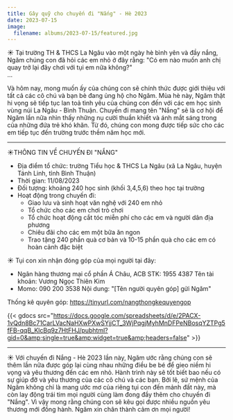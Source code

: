 ```yaml
---
title: Gây quỹ cho chuyến đi "Nắng" - Hè 2023
date: 2023-07-15
image:
  filename: albums/2023-07-15/featured.jpg
---
```


☀️ Tại trường TH & THCS La Ngâu vào một ngày hè bình yên và đầy nắng, Ngăm chúng con đã hỏi các em nhỏ ở đây rằng: "Có em nào muốn anh chị quay trở lại đây chơi với tụi em nữa không?"  
...

Và hôm nay, mong muốn ấy của chúng con sẽ chính thức được giới thiệu với tất cả các cô chú và bạn bè đang ủng hộ cho Ngăm. Mùa hè này, Ngăm thật hi vọng sẽ tiếp tục lan toả tình yêu của chúng con đến với các em học sinh vùng núi La Ngâu - Bình Thuận. Chuyến đi mang tên "Nắng" sẽ là cơ hội để Ngăm lần nữa nhìn thấy những nụ cười thuần khiết và ánh mắt sáng trong của những đứa trẻ khó khăn. Từ đó, chúng con mong được tiếp sức cho các em tiếp tục đến trường trước thềm năm học mới.
_______
☀️THÔNG TIN VỀ CHUYẾN ĐI "NẮNG"
- Địa điểm tổ chức: trường Tiểu học & THCS La Ngâu (xã La Ngâu, huyện Tánh Linh, tỉnh Bình Thuận)
- Thời gian: 11/08/2023
- Đối tượng: khoảng 240 học sinh (khối 3,4,5,6) theo học tại trường
- Hoạt động trong chuyến đi:
  + Giao lưu và sinh hoạt văn nghệ với 240 em nhỏ
  + Tổ chức cho các em chơi trò chơi
  + Tổ chức hoạt động cắt tóc miễn phí cho các em và người dân địa phương
  + Chiêu đãi cho các em một bữa ăn ngon
  + Trao tặng 240 phần quà cơ bản và 10-15 phần quà cho các em có hoàn cảnh đặc biệt

☀️ Tụi con xin nhận đóng góp của mọi người tại đây:
- Ngân hàng thương mại cổ phần Á Châu, ACB
  STK: 1955 4387
  Tên tài khoản: Vương Ngọc Thiên Kim
- Momo: 090 200 3538
  Nội dung: "[Tên người quyên góp] gửi Ngăm"

Thống kê quyên góp: https://tinyurl.com/nangthongkequyengop

{{< gdocs src="https://docs.google.com/spreadsheets/d/e/2PACX-1vQdn8Bc71CarLVacNaHXwPXwSYjjCT_3WjPqgjMyhMnDFPeNBosqYZTPg5fFB-qqB_KlcBq9z7HtFHJ/pubhtml?gid=0&amp;single=true&amp;widget=true&amp;headers=false" >}}

_______
☀️ Với chuyến đi Nắng - Hè 2023 lần này, Ngăm ước rằng chúng con sẽ thêm lần nữa được góp lại cùng nhau những điều be bé để gieo niềm hi vọng và yêu thương đến các em nhỏ. Hành trình này sẽ tốt biết bao nếu có sự giúp đỡ và yêu thương của các cô chú và các bạn. Bởi lẽ, sứ mệnh của Ngăm không chỉ là mang ước mơ của riêng tụi con đến mảnh đất này, mà còn lay động trái tim mọi người cùng làm đong đầy thêm cho chuyến đi "Nắng". Vì vậy mong rằng chúng con sẽ kêu gọi được nhiều nguồn yêu thương mới đồng hành. Ngăm xin chân thành cảm ơn mọi người!
